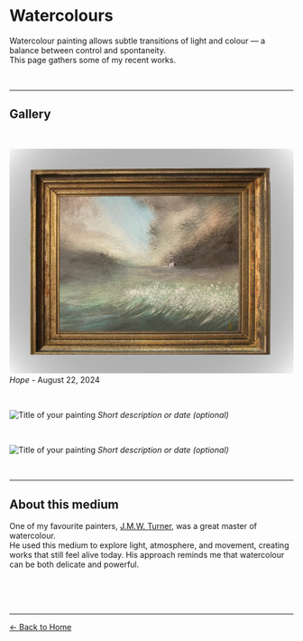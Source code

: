 # Watercolours

Watercolour painting allows subtle transitions of light and colour — a balance between control and spontaneity.  
This page gathers some of my recent works.

<br>

---

## Gallery

<br>

![Hope](225508_0000.png)
*Hope* - August 22, 2024

<br>

![Title of your painting](image-file-name-2.jpg)
*Short description or date (optional)*

<br>

![Title of your painting](image-file-name-3.jpg)
*Short description or date (optional)*

<br>

---

## About this medium

One of my favourite painters, [J.M.W. Turner](https://en.wikipedia.org/wiki/J._M._W._Turner), was a great master of watercolour.  
He used this medium to explore light, atmosphere, and movement, creating works that still feel alive today.
His approach reminds me that watercolour can be both delicate and powerful.

<br><br><br>

---

[← Back to Home](index.md)
